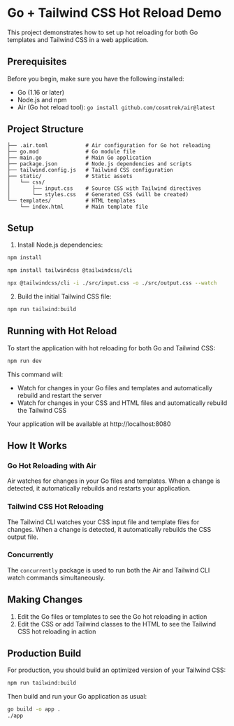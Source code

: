 # Go + Tailwind CSS Hot Reload Demo

This project demonstrates how to set up hot reloading for both Go templates and Tailwind CSS in a web application.

## Prerequisites

Before you begin, make sure you have the following installed:

- Go (1.16 or later)
- Node.js and npm
- Air (Go hot reload tool): `go install github.com/cosmtrek/air@latest`

## Project Structure

```
├── .air.toml            # Air configuration for Go hot reloading
├── go.mod               # Go module file
├── main.go              # Main Go application
├── package.json         # Node.js dependencies and scripts
├── tailwind.config.js   # Tailwind CSS configuration
├── static/              # Static assets
│   └── css/
│       ├── input.css    # Source CSS with Tailwind directives
│       └── styles.css   # Generated CSS (will be created)
└── templates/           # HTML templates
    └── index.html       # Main template file
```

## Setup

1. Install Node.js dependencies:

```bash
npm install
```

```bash
npm install tailwindcss @tailwindcss/cli
```

```bash
npx @tailwindcss/cli -i ./src/input.css -o ./src/output.css --watch
```

2. Build the initial Tailwind CSS file:

```bash
npm run tailwind:build
```

## Running with Hot Reload

To start the application with hot reloading for both Go and Tailwind CSS:

```bash
npm run dev
```

This command will:
- Watch for changes in your Go files and templates and automatically rebuild and restart the server
- Watch for changes in your CSS and HTML files and automatically rebuild the Tailwind CSS

Your application will be available at http://localhost:8080

## How It Works

### Go Hot Reloading with Air

Air watches for changes in your Go files and templates. When a change is detected, it automatically rebuilds and restarts your application.

### Tailwind CSS Hot Reloading

The Tailwind CLI watches your CSS input file and template files for changes. When a change is detected, it automatically rebuilds the CSS output file.

### Concurrently

The `concurrently` package is used to run both the Air and Tailwind CLI watch commands simultaneously.

## Making Changes

1. Edit the Go files or templates to see the Go hot reloading in action
2. Edit the CSS or add Tailwind classes to the HTML to see the Tailwind CSS hot reloading in action

## Production Build

For production, you should build an optimized version of your Tailwind CSS:

```bash
npm run tailwind:build
```

Then build and run your Go application as usual:

```bash
go build -o app .
./app
```
